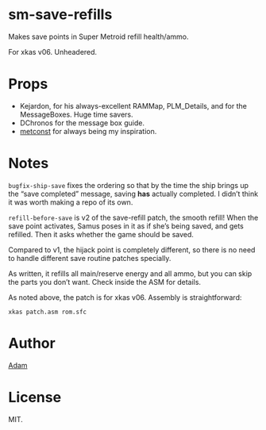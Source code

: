 # sm-save-refills

Makes save points in Super Metroid refill health/ammo.

For xkas v06.  Unheadered.

# Props

* Kejardon, for his always-excellent RAMMap, PLM\_Details, and for the MessageBoxes.  Huge time savers.
* DChronos for the message box guide.
* [metconst](http://metroidconstruction.com) for always being my inspiration.

# Notes

`bugfix-ship-save` fixes the ordering so that by the time the ship brings up the “save completed” message, saving **has** actually completed.
I didn’t think it was worth making a repo of its own.

`refill-before-save` is v2 of the save-refill patch, the smooth refill!
When the save point activates, Samus poses in it as if she’s being saved, and gets refilled.
Then it asks whether the game should be saved.

Compared to v1, the hijack point is completely different, so there is no need to handle different save routine patches specially.

As written, it refills all main/reserve energy and all ammo, but you can skip the parts you don’t want.
Check inside the ASM for details.

As noted above, the patch is for xkas v06.
Assembly is straightforward:

    xkas patch.asm rom.sfc

# Author

[Adam](https://github.com/n00btube)

# License

MIT.
